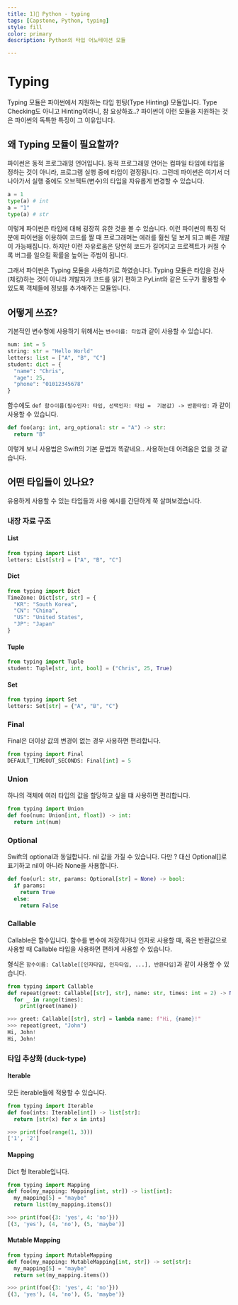 ```yaml
---
title: 1)📘 Python - typing
tags: [Capstone, Python, typing]
style: fill
color: primary
description: Python의 타입 어노테이션 모듈

---
```




# Typing

Typing 모듈은 파이썬에서 지원하는 타입 힌팅(Type Hinting) 모듈입니다. Type Checking도 아니고 Hinting이라니, 참 요상하죠..? 파이썬이 이런 모듈을 지원하는 것은 파이썬의 독특한 특징이 그 이유입니다.

## 왜 Typing 모듈이 필요할까?

파이썬은 동적 프로그래밍 언어입니다. 동적 프로그래밍 언어는 컴파일 타임에  타입을 정하는 것이 아니라, 프로그램 실행 중에 타입이 결정됩니다. 그런데 파이썬은 여기서 더 나아가서 실행 중에도 오브젝트(변수)의 타입을 자유롭게 변경할 수 있습니다. 

~~~python
a = 1
type(a) # int
a = "1"
type(a) # str
~~~

이렇게 파이썬은 타입에 대해 굉장히 유한 것을 볼 수 있습니다. 이런 파이썬의 특징 덕분에 파이썬을 이용하여 코드를 짤 때 프로그래머는 에러를 훨씬 덜 보게 되고 빠른 개발이 가능해집니다. 하지만 이런 자유로움은 당연히 코드가 길어지고 프로젝트가 커질 수록 버그를 일으킬 확률을 높이는 주범이 됩니다.

그래서 파이썬은 Typing 모듈을 사용하기로 하였습니다. Typing 모듈은 타입을 검사(체킹)하는 것이 아니라 개발자가 코드를 읽기 편하고 PyLint와 같은 도구가 활용할 수 있도록 객체들에 정보를 추가해주는 모듈입니다.

## 어떻게 쓰죠?

기본적인 변수형에 사용하기 위해서는 `변수이름: 타입`과 같이 사용할 수 있습니다.

~~~python
num: int = 5
string: str = "Hello World"
letters: list = ["A", "B", "C"]
student: dict = {
  "name": "Chris",
  "age": 25,
  "phone": "01012345678"
}
~~~

함수에도 `def 함수이름(필수인자: 타입, 선택인자: 타입 =  기본값) -> 반환타입:` 과 같이 사용할 수 있습니다.

~~~python
def foo(arg: int, arg_optional: str = "A") -> str:
  return "B"
~~~



이렇게 보니 사용법은 Swift의 기본 문법과 똑같네요.. 사용하는데 어려움은 없을 것 같습니다.



## 어떤 타입들이 있나요?

유용하게 사용할 수 있는 타입들과 사용 예시를 간단하게 쭉 살펴보겠습니다.

### 내장 자료 구조

#### List

~~~python
from typing import List
letters: List[str] = ["A", "B", "C"]
~~~

#### Dict

~~~python
from typing import Dict
TimeZone: Dict[str, str] = {
  "KR": "South Korea",
  "CN": "China",
  "US": "United States",
  "JP": "Japan"
}
~~~

#### Tuple

~~~python
from typing import Tuple
student: Tuple[str, int, bool] = ("Chris", 25, True)
~~~

#### Set

~~~python
from typing import Set
letters: Set[str] = {"A", "B", "C"}
~~~



### Final

Final은 더이상 값의 변경이 없는 경우 사용하면 편리합니다.

~~~python
from typing import Final
DEFAULT_TIMEOUT_SECONDS: Final[int] = 5
~~~



### Union

하나의 객체에 여러 타입의 값을 할당하고 싶을 떄 사용하면 편리합니다.

~~~python
from typing import Union
def foo(num: Union[int, float]) -> int:
  return int(num)
~~~



### Optional

Swift의 optional과 동일합니다. nil 값을 가질 수 있습니다. 다만 ? 대신 Optional[]로 표기하고 nil이 아니라 None을 사용합니다.

~~~python
def foo(url: str, params: Optional[str] = None) -> bool:
  if params:
    return True
  else:
    return False
~~~



### Callable

Callable은 함수입니다. 함수를 변수에 저장하거나 인자로 사용할 때, 혹은 반환값으로 사용할 때 Callable 타입을 사용하면 편하게 사용할 수 있습니다.

형식은 `함수이름: Callable[[인자타입, 인자타입, ...], 반환타입]`과 같이 사용할 수 있습니다.

~~~python
from typing import Callable
def repeat(greet: Callable[[str], str], name: str, times: int = 2) -> None:
  for _ in range(times):
    print(greet(name))
~~~

~~~python
>>> greet: Callable[[str], str] = lambda name: f"Hi, {name}!"
>>> repeat(greet, "John")
Hi, John!
Hi, John!
~~~



### 타입 추상화 (duck-type)

#### Iterable

모든 iterable들에 적용할 수 있습니다. 

~~~python
from typing import Iterable
def foo(ints: Iterable[int]) -> list[str]:
  return [str(x) for x in ints]
~~~

~~~python
>>> print(foo(range(1, 3)))
['1', '2']
~~~



#### Mapping

Dict 형 Iterable입니다.

~~~python
from typing import Mapping
def foo(my_mapping: Mapping[int, str]) -> list[int]:
  my_mapping[5] = "maybe"
  return list(my_mapping.items())
~~~

~~~python
>>> print(foo({3: 'yes', 4: 'no'}))
[(3, 'yes'), (4, 'no'), (5, 'maybe')]
~~~



#### Mutable Mapping

~~~python
from typing import MutableMapping
def foo(my_mapping: MutableMapping[int, str]) -> set[str]:
  my_mapping[5] = "maybe"
  return set(my_mapping.items())
~~~

~~~python
>>> print(foo({3: 'yes', 4: 'no'}))
{(3, 'yes'), (4, 'no'), (5, 'maybe')}
~~~

